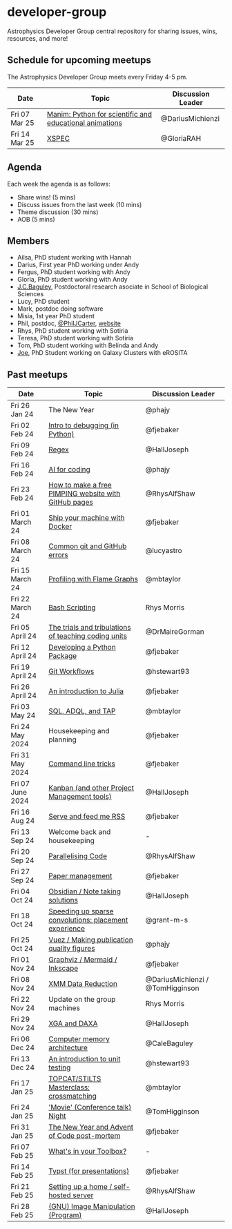 # developer-group

Astrophysics Developer Group central repository for sharing issues, wins, resources, and more!

## Schedule for upcoming meetups

The Astrophysics Developer Group meets every Friday 4-5 pm.

| Date          | Topic                                                                                                                       | Discussion Leader |
| ------------- | --------------------------------------------------------------------------------------------------------------------------- | ----------------- |
| Fri 07 Mar 25 | [Manim: Python for scientific and educational animations](https://github.com/astro-group-bristol/developer-group/issues/74) | @DariusMichienzi  |
| Fri 14 Mar 25 | [XSPEC](https://github.com/astro-group-bristol/developer-group/issues/96)                                                   | @GloriaRAH        |

## Agenda

Each week the agenda is as follows:

- Share wins! (5 mins)
- Discuss issues from the last week (10 mins)
- Theme discussion (30 mins)
- AOB (5 mins)

## Members

- Ailsa, PhD student working with Hannah
- Darius, First year PhD working under Andy
- Fergus, PhD student working with Andy
- Gloria, PhD student working with Andy
- [J.C.Baguley](https://research-information.bris.ac.uk/en/persons/cale-baguley-2), Postdoctoral research asociate in School of Biological Sciences
- Lucy, PhD student
- Mark, postdoc doing software
- Misia, 1st year PhD student
- Phil, postdoc, [@PhilJCarter](https://github.com/PhilJCarter), [website](https://philipjcarter.com)
- Rhys, PhD student working with Sotiria
- Teresa, PhD student working with Sotiria
- Tom, PhD student working with Belinda and Andy
- [Joe](https://github.com/HallJoseph), PhD Student working on Galaxy Clusters with eROSITA

## Past meetups

| Date             | Topic                                                                                                                     | Discussion Leader                |
| ---------------- | ------------------------------------------------------------------------------------------------------------------------- | -------------------------------- |
| Fri 26 Jan 24    | The New Year                                                                                                              | @phajy                           |
| Fri 02 Feb 24    | [Intro to debugging (in Python)](https://github.com/astro-group-bristol/developer-group/issues/13)                        | @fjebaker                        |
| Fri 09 Feb 24    | [Regex](https://github.com/astro-group-bristol/developer-group/issues/14)                                                 | @HallJoseph                      |
| Fri 16 Feb 24    | [AI for coding](https://github.com/astro-group-bristol/developer-group/issues/16)                                         | @phajy                           |
| Fri 23 Feb 24    | [How to make a free PIMPING website with GitHub pages](https://github.com/astro-group-bristol/developer-group/issues/12)  | @RhysAlfShaw                     |
| Fri 01 March 24  | [Ship your machine with Docker](https://github.com/astro-group-bristol/developer-group/issues/18)                         | @fjebaker                        |
| Fri 08 March 24  | [Common git and GitHub errors](https://github.com/astro-group-bristol/developer-group/issues/20)                          | @lucyastro                       |
| Fri 15 March 24  | [Profiling with Flame Graphs](https://github.com/astro-group-bristol/developer-group/issues/19)                           | @mbtaylor                        |
| Fri 22 March 24  | [Bash Scripting](https://github.com/astro-group-bristol/developer-group/issues/23)                                        | Rhys Morris                      |
| Fri 05 April 24  | [The trials and tribulations of teaching coding units](https://github.com/astro-group-bristol/developer-group/issues/22)  | @DrMaireGorman                   |
| Fri 12 April 24  | [Developing a Python Package](https://github.com/astro-group-bristol/developer-group/issues/24)                           | @fjebaker                        |
| Fri 19 April 24  | [Git Workflows](https://github.com/astro-group-bristol/developer-group/issues/6)                                          | @hstewart93                      |
| Fri 26 April 24  | [An introduction to Julia](https://github.com/astro-group-bristol/developer-group/issues/26)                              | @fjebaker                        |
| Fri 03 May 24    | [SQL, ADQL, and TAP](https://github.com/astro-group-bristol/developer-group/issues/28)                                    | @mbtaylor                        |
| Fri 24 May 2024  | Housekeeping and planning                                                                                                 | @fjebaker                        |
| Fri 31 May 2024  | [Command line tricks](https://github.com/astro-group-bristol/developer-group/issues/43)                                   | @fjebaker                        |
| Fri 07 June 2024 | [Kanban (and other Project Management tools)](https://github.com/astro-group-bristol/developer-group/issues/30)           | @HallJoseph                      |
| Fri 16 Aug 24    | [Serve and feed me RSS](https://github.com/astro-group-bristol/developer-group/issues/15)                                 | @fjebaker                        |
| Fri 13 Sep 24    | Welcome back and housekeeping                                                                                             | -                                |
| Fri 20 Sep 24    | [Parallelising Code](https://github.com/astro-group-bristol/developer-group/issues/17)                                    | @RhysAlfShaw                     |
| Fri 27 Sep 24    | [Paper management](https://github.com/astro-group-bristol/developer-group/issues/62)                                      | @fjebaker                        |
| Fri 04 Oct 24    | [Obsidian / Note taking solutions](https://github.com/astro-group-bristol/developer-group/issues/44)                      | @HallJoseph                      |
| Fri 18 Oct 24    | [Speeding up sparse convolutions: placement experience](https://github.com/astro-group-bristol/developer-group/issues/65) | @grant-m-s                       |
| Fri 25 Oct 24    | [Vuez / Making publication quality figures](https://github.com/astro-group-bristol/developer-group/issues/45)             | @phajy                           |
| Fri 01 Nov 24    | [Graphviz / Mermaid / Inkscape](https://github.com/astro-group-bristol/developer-group/issues/68)                         | @fjebaker                        |
| Fri 08 Nov 24    | [XMM Data Reduction](https://github.com/astro-group-bristol/developer-group/issues/69)                                    | @DariusMichienzi / @TomHigginson |
| Fri 22 Nov 24    | Update on the group machines                                                                                              | Rhys Morris                      |
| Fri 29 Nov 24    | [XGA and DAXA](https://github.com/astro-group-bristol/developer-group/issues/70)                                          | @HallJoseph                      |
| Fri 06 Dec 24    | [Computer memory architecture](https://github.com/astro-group-bristol/developer-group/issues/75)                          | @CaleBaguley                     |
| Fri 13 Dec 24    | [An introduction to unit testing](https://github.com/astro-group-bristol/developer-group/issues/34)                       | @hstewart93                      |
| Fri 17 Jan 25    | [TOPCAT/STILTS Masterclass: crossmatching](https://github.com/astro-group-bristol/developer-group/issues/61)              | @mbtaylor                        |
| Fri 24 Jan 25    | ['Movie' (Conference talk) Night](https://github.com/astro-group-bristol/developer-group/issues/36)                       | @TomHigginson                    |
| Fri 31 Jan 25    | [The New Year and Advent of Code post-mortem](https://github.com/astro-group-bristol/developer-group/issues/82)           | @fjebaker                        |
| Fri 07 Feb 25    | [What's in your Toolbox?](https://github.com/astro-group-bristol/developer-group/issues/85)                               | -                                |
| Fri 14 Feb 25    | [Typst (for presentations)](https://github.com/astro-group-bristol/developer-group/issues/88)                             | @fjebaker                        |
| Fri 21 Feb 25    | [Setting up a home / self-hosted server](https://github.com/astro-group-bristol/developer-group/issues/72)                | @RhysAlfShaw                     |
| Fri 28 Feb 25    | [(GNU) Image Manipulation (Program)](https://github.com/astro-group-bristol/developer-group/issues/95)                    | @HallJoseph                      |
